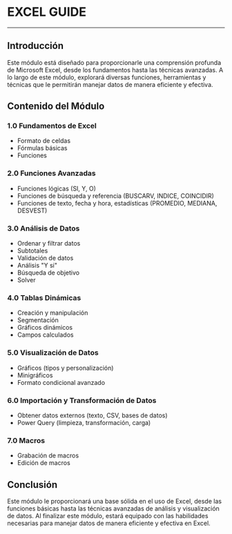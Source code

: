 # EXCEL GUIDE

----------------

## Introducción
Este módulo está diseñado para proporcionarle una comprensión profunda de Microsoft Excel, desde los fundamentos hasta las técnicas avanzadas. A lo largo de este módulo, explorará diversas funciones, herramientas y técnicas que le permitirán manejar datos de manera eficiente y efectiva.

## Contenido del Módulo

### 1.0 Fundamentos de Excel
- Formato de celdas
- Fórmulas básicas
- Funciones

### 2.0 Funciones Avanzadas
- Funciones lógicas (SI, Y, O)
- Funciones de búsqueda y referencia (BUSCARV, INDICE, COINCIDIR)
- Funciones de texto, fecha y hora, estadísticas (PROMEDIO, MEDIANA, DESVEST)

### 3.0 Análisis de Datos
- Ordenar y filtrar datos
- Subtotales
- Validación de datos
- Análisis "Y si"
- Búsqueda de objetivo
- Solver

### 4.0 Tablas Dinámicas
- Creación y manipulación
- Segmentación
- Gráficos dinámicos
- Campos calculados

### 5.0 Visualización de Datos
- Gráficos (tipos y personalización)
- Minigráficos
- Formato condicional avanzado

### 6.0 Importación y Transformación de Datos
- Obtener datos externos (texto, CSV, bases de datos)
- Power Query (limpieza, transformación, carga)

### 7.0 Macros
- Grabación de macros
- Edición de macros

## Conclusión
Este módulo le proporcionará una base sólida en el uso de Excel, desde las funciones básicas hasta las técnicas avanzadas de análisis y visualización de datos. Al finalizar este módulo, estará equipado con las habilidades necesarias para manejar datos de manera eficiente y efectiva en Excel.
